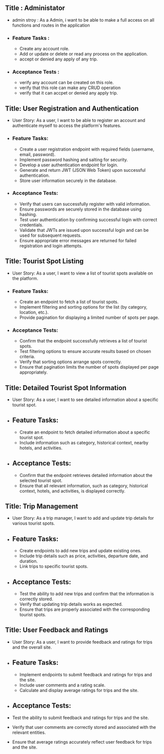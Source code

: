 ## Title : Administator 

- admin stroy : As a Admin, i want to be able to make a full access on all functions and routes in the application  

- ### Feature Tasks : 

    - Create any account role.
    - Add or update or delete or read any process on the application.
    - accept or denied any apply of any trip. 

- ### Acceptance Tests : 

    - verify any account can be created on this role. 
    - verify that this role can make any CRUD operation 
    - verify that it can accpet or denied any apply trip.

## Title: User Registration and Authentication

- User Story: As a user, I want to be able to register an account and authenticate myself to access the platform's features.

- ### Feature Tasks:

    - Create a user registration endpoint with required fields (username, email, password).
    - Implement password hashing and salting for security.
    - Develop a user authentication endpoint for login.
    - Generate and return JWT (JSON Web Token) upon successful authentication.
    - Store user information securely in the database.

- ### Acceptance Tests:

    - Verify that users can successfully register with valid information.
    - Ensure passwords are securely stored in the database using hashing.
    - Test user authentication by confirming successful login with correct credentials.
    - Validate that JWTs are issued upon successful login and can be used for subsequent requests.
    - Ensure appropriate error messages are returned for failed registration and login attempts.

##  Title: Tourist Spot Listing

- User Story: As a user, I want to view a list of tourist spots available on the platform.

- ### Feature Tasks:

    - Create an endpoint to fetch a list of tourist spots.
    - Implement filtering and sorting options for the list (by category, location, etc.).
    - Provide pagination for displaying a limited number of spots per page.

- ### Acceptance Tests:
    - Confirm that the endpoint successfully retrieves a list of tourist spots.
    - Test filtering options to ensure accurate results based on chosen criteria.
    - Verify that sorting options arrange spots correctly.
    - Ensure that pagination limits the number of spots displayed per page appropriately.

##  Title: Detailed Tourist Spot Information

- User Story: As a user, I want to see detailed information about a specific tourist spot.

- ## Feature Tasks:

    - Create an endpoint to fetch detailed information about a specific tourist spot.
    - Include information such as category, historical context, nearby hotels, and activities.
- ## Acceptance Tests:

    - Confirm that the endpoint retrieves detailed information about the selected tourist spot.
    - Ensure that all relevant information, such as category, historical context, hotels, and activities, is displayed correctly.

## Title: Trip Management

- User Story: As a trip manager, I want to add and update trip details for various tourist spots.

- ## Feature Tasks:

    - Create endpoints to add new trips and update existing ones.
    - Include trip details such as price, activities, departure date, and duration.
    - Link trips to specific tourist spots.

- ## Acceptance Tests:

    - Test the ability to add new trips and confirm that the information is correctly stored.
    - Verify that updating trip details works as expected.
    - Ensure that trips are properly associated with the corresponding tourist spots.

## Title: User Feedback and Ratings

- User Story: As a user, I want to provide feedback and ratings for trips and the overall site.

- ## Feature Tasks:

    - Implement endpoints to submit feedback and ratings for trips and the site.
    - Include user comments and a rating scale.
    - Calculate and display average ratings for trips and the site.

- ## Acceptance Tests:

- Test the ability to submit feedback and ratings for trips and the site.
- Verify that user comments are correctly stored and associated with the relevant entities.
- Ensure that average ratings accurately reflect user feedback for trips and the site.
